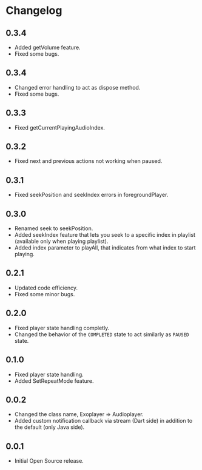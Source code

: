# Changelog

## 0.3.4

- Added getVolume feature.
- Fixed some bugs.

## 0.3.4

- Changed error handling to act as dispose method.
- Fixed some bugs.

## 0.3.3

- Fixed getCurrentPlayingAudioIndex.

## 0.3.2

- Fixed next and previous actions not working when paused.

## 0.3.1

- Fixed seekPosition and seekIndex errors in foregroundPlayer.

## 0.3.0

- Renamed seek to seekPosition.
- Added seekIndex feature that lets you seek to a specific index in playlist (available only when playing playlist).
- Added index parameter to playAll, that indicates from what index to start playing.

## 0.2.1

- Updated code efficiency.
- Fixed some minor bugs.

## 0.2.0

- Fixed player state handling completly.
- Changed the behavior of the `COMPLETED` state to act similarly as `PAUSED` state.

## 0.1.0

- Fixed player state handling.
- Added SetRepeatMode feature.

## 0.0.2

- Changed the class name, Exoplayer => Audioplayer.
- Added custom notification callback via stream (Dart side) in addition to the default (only Java side). 

## 0.0.1

- Initial Open Source release.


